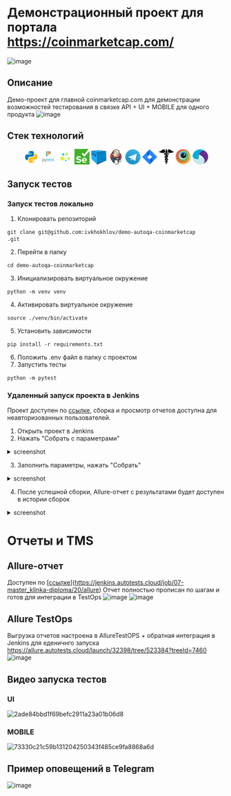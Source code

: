 # Демонстрационный проект для портала https://coinmarketcap.com/
![image](https://github.com/ivkhokhlov/demo-autoqa-coinmarketcap/assets/58159018/6917e381-31e7-4e64-bd17-dea6fa2c2ea2)

## Описание
Демо-проект для главной coinmarketcap.com для демонстрации возможностей тестирования в связке API + UI + MOBILE для одного продукта
![image](https://github.com/ivkhokhlov/demo-autoqa-coinmarketcap/assets/58159018/5d7682a4-e82c-4f58-bd1b-c539f3e009cd)


## Стек технологий
<p  align="center">
<code><img width="7%" title="Python" src="assets/python.png"></code>
<code><img width="7%" title="Pytest" src="assets/pytest.png"></code>
<code><img width="7%" title="Selene" src="assets/selene.png"></code>
<code><img width="7%" title="Selenium" src="assets/selenium.png"></code>
<code><img width="7%" title="Selenoid" src="assets/selenoid.png"></code>
<code><img width="7%" title="Jenkins" src="assets/jenkins.png"></code>
<code><img width="7%" title="Telegram" src="assets/tg.png"></code>
<code><img width="7%" title="Jenkins" src="assets/jira.png"></code>
<code><img width="7%" title="Telegram" src="assets/requests.png"></code>
<code><img width="7%" title="Telegram" src="assets/browserstack.png"></code>
<code><img width="7%" title="Telegram" src="assets/appium.png"></code>
</p>

## Запуск тестов
### Запуск тестов локально
1. Клонировать репозиторий
```
git clone git@github.com:ivkhokhlov/demo-autoqa-coinmarketcap
.git
```
2. Перейти в папку
```
cd demo-autoqa-coinmarketcap
```
3. Инициализировать виртуальное окружение
```
python -m venv venv
```
4. Активировать виртуальное окружение
```
source ./venv/bin/activate
```
5. Установить зависимости
```
pip install -r requirements.txt
```
6. Положить .env файл в папку с проектом
7. Запустить тесты
```
python -m pytest
```
### Удаленный запуск проекта в Jenkins
Проект доступен по [ссылке](https://jenkins.autotests.cloud/job/C07-master_klinka-store_gaijin_demo/), сборка и просмотр отчетов доступна для неавторизованных пользователей.
1. Открыть проект в Jenkins
2. Нажать "Собрать с параметрами"
<details><summary>screenshot</summary><img src=https://github.com/ivkhokhlov/store_gaijin_demo/assets/58159018/856de153-56cf-4511-975e-473a0479eede></details>

3. Заполнить параметры, нажать "Собрать"
<details><summary>screenshot</summary><img src=https://github.com/ivkhokhlov/store_gaijin_demo/assets/58159018/8f318a87-a210-4293-af4c-f0b92d9e086d></details>

4. После успешной сборки, Allure-отчет с результатами будет доступен в истории сборок
<details><summary>screenshot</summary><img src=https://github.com/ivkhokhlov/store_gaijin_demo/assets/58159018/8a3e48cf-a4fd-4a82-bc6c-c41b0213d6e3></details>

# Отчеты и TMS
## Allure-отчет
Доступен по [[ссылке](https://jenkins.autotests.cloud/job/C07-master_klinka-store_gaijin_demo/16/allure/)](https://jenkins.autotests.cloud/job/07-master_klinka-diploma/20/allure)
Отчет полностью прописан по шагам и готов для интеграции в TestOps
![image](https://github.com/ivkhokhlov/demo-autoqa-coinmarketcap/assets/58159018/b6f22bc0-5958-4559-bd6e-36c1d3336c61)
![image](https://github.com/ivkhokhlov/demo-autoqa-coinmarketcap/assets/58159018/0178c9d5-0ccc-42a2-b28c-c921c27ad4f3)

## Allure TestOps
Выгрузка отчетов настроена в AllureTestOPS + обратная интеграция в Jenkins для еденичнго запуска
https://allure.autotests.cloud/launch/32398/tree/523384?treeId=7460
![image](https://github.com/ivkhokhlov/demo-autoqa-coinmarketcap/assets/58159018/338a1d28-0a63-4b15-a523-41bd050972ec)

## Видео запуска тестов
### UI
![2ade84bbd1f69befc2911a23a01b06d8](https://github.com/ivkhokhlov/demo-autoqa-coinmarketcap/assets/58159018/240e67c9-c053-4032-ab20-1757fdc70547)
### MOBILE
![73330c21c59b131204250343f485ce9fa8868a6d](https://github.com/ivkhokhlov/demo-autoqa-coinmarketcap/assets/58159018/237224df-2a14-4a64-b8cd-178e65d13d0d)
## Пример оповещений в Telegram
![image](https://github.com/ivkhokhlov/demo-autoqa-coinmarketcap/assets/58159018/b089374e-c75a-426f-82c1-dc5b2033697a)


